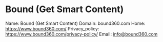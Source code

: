 
# Bound (Get Smart Content)

Name: Bound (Get Smart Content)
Domain: bound360.com
Home: https://www.bound360.com/
Privacy_policy: https://www.bound360.com/privacy-policy/
Email: info@bound360.com
